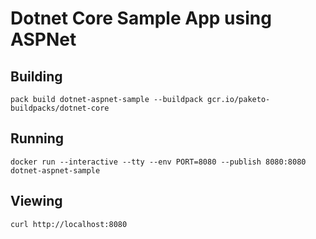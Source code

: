 # Dotnet Core Sample App using ASPNet

## Building

`pack build dotnet-aspnet-sample --buildpack gcr.io/paketo-buildpacks/dotnet-core`

## Running

`docker run --interactive --tty --env PORT=8080 --publish 8080:8080 dotnet-aspnet-sample`

## Viewing

`curl http://localhost:8080`
